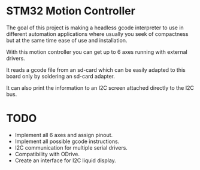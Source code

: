 # STM32 Motion Controller

The goal of this project is making a headless gcode interpreter to use in different automation applications where usually you seek of compactness but at the same time ease of use and installation.

With this motion controller you can get up to 6 axes running with external drivers.

It reads a gcode file from an sd-card which can be easily adapted to this board only by soldering an sd-card adapter.

It can also print the information to an I2C screen attached directly to the I2C bus.


# TODO

- Implement all 6 axes and assign pinout.
- Implement all possible gcode instructions.
- I2C communication for multiple serial drivers.
- Compatibility with ODrive.
- Create an interface for I2C liquid display.
